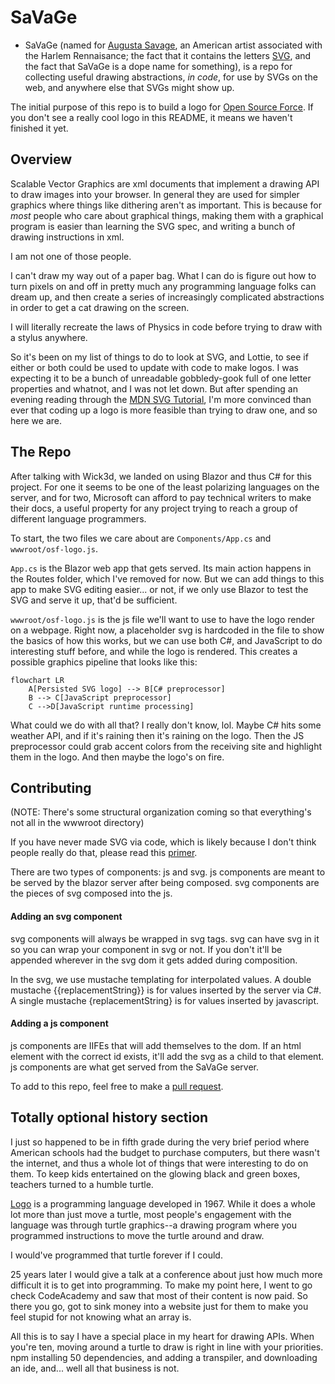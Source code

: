# SaVaGe

* SaVaGe (named for [Augusta Savage][augusta], an American artist associated with the Harlem Rennaisance; the fact that it contains the letters [SVG][ht1], and the fact that SaVaGe is a dope name for something), is a repo for collecting useful drawing abstractions, _in code_, for use by SVGs on the web, and anywhere else that SVGs might show up. 

The initial purpose of this repo is to build a logo for [Open Source Force][osf].
If you don't see a really cool logo in this README, it means we haven't finished it yet.

## Overview

Scalable Vector Graphics are xml documents that implement a drawing API to draw images into your browser.
In general they are used for simpler graphics where things like dithering aren't as important.
This is because for _most_ people who care about graphical things, making them with a graphical program is easier than learning the SVG spec, and writing a bunch of drawing instructions in xml.

I am not one of those people.

I can't draw my way out of a paper bag.
What I can do is figure out how to turn pixels on and off in pretty much any programming language folks can dream up, and then create a series of increasingly complicated abstractions in order to get a cat drawing on the screen.

I will literally recreate the laws of Physics in code before trying to draw with a stylus anywhere. 

So it's been on my list of things to do to look at SVG, and Lottie, to see if either or both could be used to update with code to make logos. 
I was expecting it to be a bunch of unreadable gobbledy-gook full of one letter properties and whatnot, and I was not let down. 
But after spending an evening reading through the [MDN SVG Tutorial][mdn], I'm more convinced than ever that coding up a logo is more feasible than trying to draw one, and so here we are.

## The Repo

After talking with Wick3d, we landed on using Blazor and thus C# for this project. 
For one it seems to be one of the least polarizing languages on the server, and for two, Microsoft can afford to pay technical writers to make their docs, a useful property for any project trying to reach a group of different language programmers.

To start, the two files we care about are `Components/App.cs` and `wwwroot/osf-logo.js`. 

`App.cs` is the Blazor web app that gets served. 
Its main action happens in the Routes folder, which I've removed for now.
But we can add things to this app to make SVG editing easier... or not, if we only use Blazor to test the SVG and serve it up, that'd be sufficient.

`wwwroot/osf-logo.js` is the js file we'll want to use to have the logo render on a webpage. 
Right now, a placeholder svg is hardcoded in the file to show the basics of how this works, but we can use both C#, and JavaScript to do interesting stuff before, and while the logo is rendered. 
This creates a possible graphics pipeline that looks like this:

```mermaid
flowchart LR
    A[Persisted SVG logo] --> B[C# preprocessor]
    B --> C[JavaScript preprocessor]
    C -->D[JavaScript runtime processing]
```

What could we do with all that?
I really don't know, lol. 
Maybe C# hits some weather API, and if it's raining then it's raining on the logo.
Then the JS preprocessor could grab accent colors from the receiving site and highlight them in the logo.
And then maybe the logo's on fire.

## Contributing

(NOTE: There's some structural organization coming so that everything's not all in the wwwroot directory)

If you have never made SVG via code, which is likely because I don't think people really do that, please read this [primer][primer].

There are two types of components: js and svg. 
js components are meant to be served by the blazor server after being composed.
svg components are the pieces of svg composed into the js.

#### Adding an svg component

svg components will always be wrapped in svg tags. 
svg can have svg in it so you can wrap your component in svg or not.
If you don't it'll be appended wherever in the svg dom it gets added during composition.

In the svg, we use mustache templating for interpolated values.
A double mustache {{replacementString}} is for values inserted by the server via C#.
A single mustache {replacementString} is for values inserted by javascript.

#### Adding a js component

js components are IIFEs that will add themselves to the dom.
If an html element with the correct id exists, it'll add the svg as a child to that element. 
js components are what get served from the SaVaGe server.

To add to this repo, feel free to make a [pull request][pr].

## Totally optional history section

I just so happened to be in fifth grade during the very brief period where American schools had the budget to purchase computers, but there wasn't the internet, and thus a whole lot of things that were interesting to do on them.
To keep kids entertained on the glowing black and green boxes, teachers turned to a humble turtle.

[Logo][logo] is a programming language developed in 1967. 
While it does a whole lot more than just move a turtle, most people's engagement with the language was through turtle graphics--a drawing program where you programmed instructions to move the turtle around and draw.

I would've programmed that turtle forever if I could.

25 years later I would give a talk at a conference about just how much more difficult it is to get into programming. 
To make my point here, I went to go check CodeAcademy and saw that most of their content is now paid. 
So there you go, got to sink money into a website just for them to make you feel stupid for not knowing what an array is.

All this is to say I have a special place in my heart for drawing APIs. 
When you're ten, moving around a turtle to draw is right in line with your priorities.
npm installing 50 dependencies, and adding a transpiler, and downloading an ide, and... well all that business is not.



[augusta]: https://en.wikipedia.org/wiki/Augusta_Savage
[osf]: https://opensourceforce.net
[mdn]: https://developer.mozilla.org/en-US/docs/Web/SVG/Tutorial
[pr]: https://github.com/opensource-force/savage/pulls
[logo]: https://en.wikipedia.org/wiki/Logo_(programming_language)
[primer]: https://developer.mozilla.org/en-US/docs/Web/SVG/Tutorial/Introduction

[ht1]: ## "Scalable Vector Graphics, an image format for the web."
